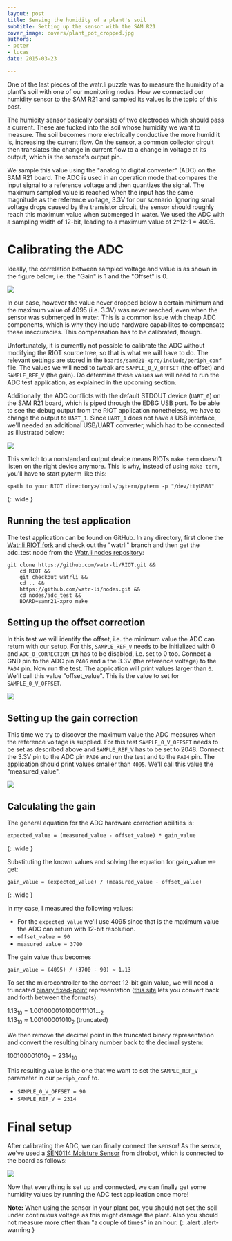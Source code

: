 ```yaml
---
layout: post
title: Sensing the humidity of a plant's soil
subtitle: Setting up the sensor with the SAM R21
cover_image: covers/plant_pot_cropped.jpg
authors:
- peter
- lucas
date: 2015-03-23

---
```


One of the last pieces of the watr.li puzzle was to measure the humidity of a plant's soil with one of our monitoring nodes. How we connected our humidity sensor to the SAM R21 and sampled its values is the topic of this post.

<!-- more -->

The humidity sensor basically consists of two electrodes which should pass a current. These are tucked into the soil whose humidity we want to measure. The soil becomes more electrically conductive the more humid it is, increasing the current flow. On the sensor, a common collector circuit then translates the change in current flow to a change in voltage at its output, which is the sensor's output pin.

We sample this value using the "analog to digital converter" (ADC) on the SAM R21 board. The ADC is used in an operation mode that compares the input signal to a reference voltage and then quantizes the signal. The maximum sampled value is reached when the input has the same magnitude as the reference voltage, 3.3V for our scenario. Ignoring small voltage drops caused by the transistor circuit, the sensor should roughly reach this maximum value when submerged in water. We used the ADC with a sampling width of 12-bit, leading to a maximum value of 2^12-1 = 4095.


# Calibrating the ADC

Ideally, the correlation between sampled voltage and value is as shown in the figure below, i.e. the "Gain" is 1 and the "Offset" is 0.

<img src="images/sensing-moisture/calibration.png">

In our case, however the value never dropped below a certain minimum and the maximum value of 4095 (i.e. 3.3V) was never reached, even when the sensor was submerged in water. This is a common issue with cheap ADC components, which is why they include hardware capabilites to compensate these inaccuracies. This compensation has to be calibrated, though.

Unfortunately, it is currently not possible to calibrate the ADC without modifying the RIOT source tree, so that is what we will have to do. The relevant settings are stored in the `boards/samd21-xpro/include/periph_conf` file. The values we will need to tweak are `SAMPLE_0_V_OFFSET` (the offset) and `SAMPLE_REF_V` (the gain). Do determine these values we will need to run the ADC test application, as explained in the upcoming section.

Additionally, the ADC conflicts with the default STDOUT device (`UART_0`) on the SAM R21 board, which is piped through the EDBG USB port. To be able to see the debug output from the RIOT application nonetheless, we have to change the output to `UART_1`. Since `UART_1` does not have a USB interface, we'll needed an additional USB/UART converter, which had to be connected as illustrated below:

<img src="images/sensing-moisture/uart.png">

This switch to a nonstandard output device means RIOTs ``make term`` doesn't listen on the right device anymore. This is why, instead of using ``make term``, you'll have to start pyterm like this:

    <path to your RIOT directory>/tools/pyterm/pyterm -p "/dev/ttyUSB0"
{: .wide }

## Running the test application

The test application can be found on GitHub. In any directory, first clone the [Watr.li RIOT fork](https://github.com/watr-li/RIOT) and check out the "watrli" branch and then get the adc_test node from the [Watr.li nodes repository](https://github.com/watr-li/nodes):

    git clone https://github.com/watr-li/RIOT.git &&
        cd RIOT &&
        git checkout watrli &&
        cd .. &&
        https://github.com/watr-li/nodes.git &&
        cd nodes/adc_test &&
        BOARD=samr21-xpro make


## Setting up the offset correction

In this test we will identify the offset, i.e. the minimum value the ADC can return with our setup. For this, `SAMPLE_REF_V` needs to be initialized with 0 and `ADC_0_CORRECTION_EN` has to be disabled, i.e. set to 0 too. Connect a GND pin to the ADC pin `PA06` and a the 3.3V (the reference voltage) to the `PA04` pin. Now run the test. The application will print values larger than `0`. We'll call this value "offset_value". This is the value to set for `SAMPLE_0_V_OFFSET`.

<img src="images/sensing-moisture/offset-calibration.png">


## Setting up the gain correction

This time we try to discover the maximum value the ADC measures when the reference voltage is supplied. For this test `SAMPLE_0_V_OFFSET` needs to be set as described above and `SAMPLE_REF_V` has to be set to 2048. Connect the 3.3V pin to the ADC pin `PA06` and run the test and to the `PA04` pin. The application should print values smaller than `4095`. We'll call this value the "measured_value".

<img src="images/sensing-moisture/gain-calibration.png">


## Calculating the gain

The general equation for the ADC hardware correction abilities is:

    expected_value = (measured_value - offset_value) * gain_value
{: .wide }

Substituting the known values and solving the equation for gain_value we get:

    gain_value = (expected_value) / (measured_value - offset_value)
{: .wide }

In my case, I measured the following values:

* For the `expected_value` we'll use 4095 since that is the maximum value the ADC can return with 12-bit resolution. 
* `offset_value = 90`
* `measured_value = 3700`

The gain value thus becomes

    gain_value = (4095) / (3700 - 90) ≈ 1.13

To set the microcontroller to the correct 12-bit gain value, we will need a truncated [binary fixed-point](http://www.cs.uwm.edu/~cs151/Bacon/Lecture/HTML/ch03s07.html) representation ([this site](http://www.exploringbinary.com/binary-converter/) lets you convert back and forth between the formats):

<p>
    1.13<sub>10</sub> = 1.0010000101000111101...<sub>2</sub>
    <br>
    1.13<sub>10</sub> ≈ 1.00100001010<sub>2</sub> (truncated)
</p>

We then remove the decimal point in the truncated binary representation and convert the resulting binary number back to the decimal system:

<p>
    100100001010<sub>2</sub> = 2314<sub>10</sub>
</p>

This resulting value is the one that we want to set the `SAMPLE_REF_V` parameter in our `periph_conf` to.

* `SAMPLE_0_V_OFFSET = 90`
* `SAMPLE_REF_V = 2314`


# Final setup

After calibrating the ADC, we can finally connect the sensor! As the sensor, we've used a [SEN0114 Moisture Sensor](http://www.dfrobot.com/index.php?route=product/product&product_id=599) from dfrobot, which is connected to the board as follows:

<img src="images/sensing-moisture/sensor.png">

Now that everything is set up and connected, we can finally get some humidity values by running the ADC test application once more!

**Note:** When using the sensor in your plant pot, you should not set the soil under continuous voltage as this might damage the plant. Also you should not measure more often than "a couple of times" in an hour.
{: .alert .alert-warning }
